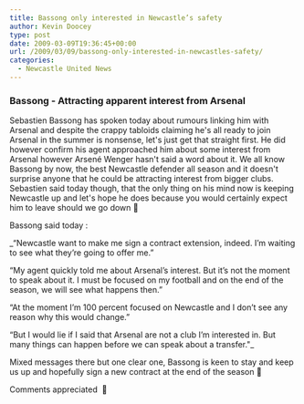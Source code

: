 ```yaml
---
title: Bassong only interested in Newcastle’s safety
author: Kevin Doocey
type: post
date: 2009-03-09T19:36:45+00:00
url: /2009/03/09/bassong-only-interested-in-newcastles-safety/
categories:
  - Newcastle United News
---
```


### Bassong - Attracting apparent interest from Arsenal

Sebastien Bassong has spoken today about rumours linking him with Arsenal and despite the crappy tabloids claiming he's all ready to join Arsenal in the summer is nonsense, let's just get that straight first. He did however confirm his agent approached him about some interest from Arsenal however Arsené Wenger hasn't said a word about it. We all know Bassong by now, the best Newcastle defender all season and it doesn't surprise anyone that he could be attracting interest from bigger clubs. Sebastien said today though, that the only thing on his mind now is keeping Newcastle up and let's hope he does because you would certainly expect him to leave should we go down 🙁

Bassong said today :

\_“Newcastle want to make me sign a contract extension, indeed. I’m waiting to see what they’re going to offer me.”</p>

“My agent quickly told me about Arsenal’s interest. But it’s not the moment to speak about it. I must be focused on my football and on the end of the season, we will see what happens then.”

“At the moment I’m 100 percent focused on Newcastle and I don’t see any reason why this would change.”

“But I would lie if I said that Arsenal are not a club I’m interested in. But many things can happen before we can speak about a transfer."\_

Mixed messages there but one clear one, Bassong is keen to stay and keep us up and hopefully sign a new contract at the end of the season 🙂

Comments appreciated  🙂
